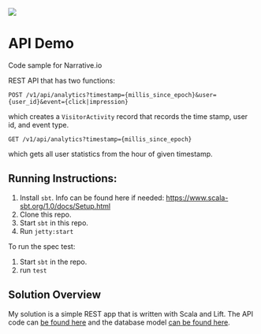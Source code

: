 ![](https://media.giphy.com/media/UFGj6EYw5JhMQ/giphy.gif)
# API Demo
Code sample for Narrative.io

REST API that has two functions:

`POST /v1/api/analytics?timestamp={millis_since_epoch}&user={user_id}&event={click|impression}`

which creates a `VisitorActivity` record that records the time stamp, user id, and event type.

`GET /v1/api/analytics?timestamp={millis_since_epoch}`

which gets all user statistics from the hour of given timestamp.

## Running Instructions:

1. Install `sbt`. Info can be found here if needed: https://www.scala-sbt.org/1.0/docs/Setup.html
2. Clone this repo.
3. Start `sbt` in this repo.
4. Run `jetty:start`

To run the spec test:

1. Start `sbt` in the repo.
2. run `test`

## Solution Overview
My solution is a simple REST app that is written with Scala and Lift. The API code can [be found here](https://github.com/riveramj/api-code-sample/blob/master/src/test/scala/com/demo/snippet/VisitorAnalyticsApi.scala) and the database model [can be found here](https://github.com/riveramj/api-code-sample/blob/master/src/main/scala/com/demo/model/VisitorActivity.scala).
